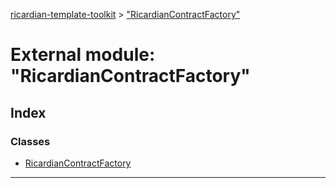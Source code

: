 [ricardian-template-toolkit](../README.md) > ["RicardianContractFactory"](../modules/_ricardiancontractfactory_.md)

# External module: "RicardianContractFactory"

## Index

### Classes

* [RicardianContractFactory](../classes/_ricardiancontractfactory_.ricardiancontractfactory.md)

---

